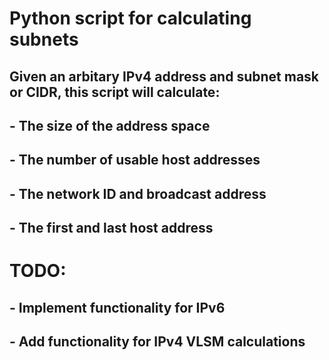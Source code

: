 # Python script for calculating subnets
## Given an arbitary IPv4 address and subnet mask or CIDR, this script will calculate:
## - The size of the address space
## - The number of usable host addresses
## - The network ID and broadcast address
## - The first and last host address

# TODO:
## - Implement functionality for IPv6
## - Add functionality for IPv4 VLSM calculations

